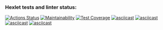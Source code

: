 ### Hexlet tests and linter status:
[![Actions Status](https://github.com/HKreoin/java-project-71/actions/workflows/hexlet-check.yml/badge.svg)](https://github.com/HKreoin/java-project-71/actions)
[![Maintainability](https://api.codeclimate.com/v1/badges/d06795edcb9b6fd2ad51/maintainability)](https://codeclimate.com/github/HKreoin/java-project-71/maintainability)
[![Test Coverage](https://api.codeclimate.com/v1/badges/d06795edcb9b6fd2ad51/test_coverage)](https://codeclimate.com/github/HKreoin/java-project-71/test_coverage)
[![asciicast](https://asciinema.org/a/haRQqMQmHtiSmlHsvynd6UE8B.svg)](https://asciinema.org/a/haRQqMQmHtiSmlHsvynd6UE8B)
[![asciicast](https://asciinema.org/a/Mjod7mkeC3vzB0kyUWv3dg0Ts.svg)](https://asciinema.org/a/Mjod7mkeC3vzB0kyUWv3dg0Ts)
[![asciicast](https://asciinema.org/a/yk80OgQ74NwzuJqxD2QqjxtV2.svg)](https://asciinema.org/a/yk80OgQ74NwzuJqxD2QqjxtV2)
[![asciicast](https://asciinema.org/a/7jM4xoUF8TLrqpjk2kYNI6cTG.svg)](https://asciinema.org/a/7jM4xoUF8TLrqpjk2kYNI6cTG)